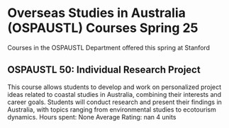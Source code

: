 # Overseas Studies in Australia (OSPAUSTL) Courses Spring 25 
Courses in the OSPAUSTL Department offered this spring at Stanford
 ## OSPAUSTL 50: Individual Research Project
This course allows students to develop and work on personalized project ideas related to coastal studies in Australia, combining their interests and career goals. Students will conduct research and present their findings in Australia, with topics ranging from environmental studies to ecotourism dynamics.
Hours spent: None
Average Rating: nan
4 units